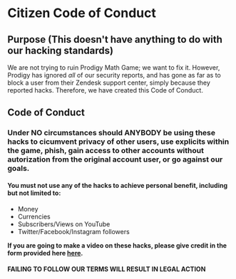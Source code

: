 # Citizen Code of Conduct

## Purpose (This doesn't have anything to do with our hacking standards)

We are not trying to ruin Prodigy Math Game; we want to fix it. However, Prodigy has ignored *all* of our security reports, and has gone as far as to block a user from their Zendesk support center, simply because they reported hacks. Therefore, we have created this Code of Conduct.

## Code of Conduct

### Under NO circumstances should ANYBODY be using these hacks to cicumvent privacy of other users, use explicits within the game, phish, gain access to other accounts without autorization from the original account user, or go against our goals.

#### You must not use **any** of the hacks to achieve personal benefit, including but not limited to:

- Money
- Currencies
- Subscribers/Views on YouTube
- Twitter/Facebook/Instagram followers

**If you are going to make a video on these hacks, please give credit in the form provided here [here](https://github.com/Prodigy-Hacking/ProdigyMathGameHacking/blob/master/videocredit.md).**

#### FAILING TO FOLLOW OUR TERMS WILL RESULT IN LEGAL ACTION
